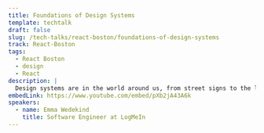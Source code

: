 ```yaml
---
title: Foundations of Design Systems
template: techtalk
draft: false
slug: /tech-talks/react-boston/foundations-of-design-systems
track: React-Boston
tags:
  - React Boston
  - design
  - React
description: |
  Design systems are in the world around us, from street signs to the layouts of grocery stores, and our products are no exception. In this talk we'll delve into the world of Design Systems and learn what they are and what it takes to build one
embedLink: https://www.youtube.com/embed/pXb2jA43A6k
speakers:
  - name: Emma Wedekind
    title: Software Engineer at LogMeIn
---
```

